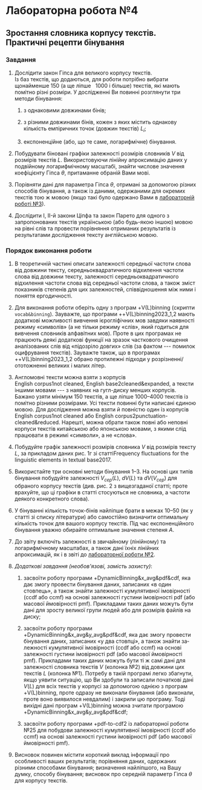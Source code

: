 # Лабораторна робота №4

## Зростання словника корпусу текстів. Практичні рецепти бінування

### Завдання

1. Дослідити закон Гіпса для великого корпусу текстів.  
Із баз текстів, що додаються, для роботи потрібно вибрати щонайменше 150 (а ще ліпше $~$ 1000 і більше) текстів, які мають помітно різні розміри.
У дослідженні Ви повинні розглянути три методи бінування:

    1. з однаковими довжинами бінів;

    2. з різними довжинами бінів, кожен з яких містить однакову кількість емпіричних точок (довжин текстів) $L_i$;

    3. експоненційне (або, що те саме, логарифмічне) бінування.

2. Побудувати біновані графіки залежності розмірів словників $V$ від розмірів текстів $L$.
Ви­користовуючи лінійну апроксимацію даних у подвійному логарифмічному масштабі, знайти числове значення коефіцієнту Гіпса $\theta$, притаманне обраній Вами мові.

3. Порівняти дані для параметра Гіпса $\theta$, отримані за допомогою різних способів бінування, а також із даними, одержаними для окремих текстів тою ж мовою (якщо такі було одержано Вами в [лабораторній роботі №3](../lab03/task.md)).


2. Дослідити I, II-й закони Ціпфа та закон Парето для одного з запропонованих текстів українською (або будь-якою іншою) мовою на рівні слів та провести порівняння отриманих результатів із результатами дослідження тексту англійською мовою.

### Порядок виконання роботи

1. В теоретичній частині описати залежності середньої частоти слова від довжини тексту, середньоквадратичного відхилення частоти слова від довжини тексту, залеж­ності середньоквадратичного відхилення частоти слова від середньої частоти слова, а також зміст показників степенів для цих залежностей, співвідношення між ними і поняття ергодичності.

2. Для виконання роботи оберіть одну з програм +V(L)binning (скрипти `vocab&binning`).
Зауважте, що програми ++V(L)binning2023\_1,2 мають додаткові можливості вивчення ієрогліфічних мов завдяки наявності режиму «символів» (а не тільки режиму «слів», який годиться для вивчення словників алфавітних мов).
Проте в цих програмах не працюють деякі додат­кові функції на зразок часткового очищення аналізованих слів від «підозріло довгих» слів (за фактом --- помилок оцифрування текстів).
Зауважте також, що в програмах ++V(L)binning2023\_1,2 обрано протилежні підходи у розрізненні/ототожненні великих і малих літер.

3. Англомовні тексти можна взяти з корпусів English corpus1not cleaned, English base2cleaned&expanded, а тексти іншими мовами --- з наявних на гугл-диску менших корпусів.
Бажано узяти мінімум 150 текстів, а ще ліпше 1000&ndash;4000 текстів із помітно різними розмірами.
Усі тексти повинні бути написані єдиною мовою.
Для дослідження можна взяти й повністю один із корпусів English corpus1not cleaned або English corpus2punctuation-cleaned&reduced.
Нарешті, можна обрати також повні або неповні корпуси текстів китайською або японською мовами, з якими слід працювати в режимі «символи», а не «слова».

4. Побудуйте графік залежності розмірів словника $V$ від розмірів тексту $L$, за прикладом даних рис. 1г зі статтіFrequency fluctuations for the linguistic elements in textual base2017.

5. Використайте три основні методи бінування 1&ndash;3.
На основі цих типів бінування побудуйте залежності $V_{сер}(L)$, $dV(L)$ та $dV(V_{сер})$ для обраного корпусу текстів (див. рис. 2 з вищезгаданої статті; проте врахуйте, що ці графіки в статті стосуються не словника, а частоти деякого конкретного слова).

6. У бінуванні кількість точок-бінів найліпше брати в межах 10&ndash;50 (як у статті зі списку літе­ра­тури) або самостійно визначити оптимальну кількість точок для вашого корпусу текстів.
Під час експоненційного бінування уважно обирайте оптимальне значення степеня $А$.

7. До звіту включіть залежності в звичайному (лінійному) та логарифмічному масштабах, а також дані їхніх лінійних апроксимацій, як і в звіті до [лабораторної роботи №2](../lab02/task.md).

8. *Додаткові завдання (необов'язові, замість захисту)*:

    1. засвоїти роботу програми +DynamicBinning&x\_avg&pdf&cdf, яка дає змогу провес­ти бінування даних, записаних «в один стовпець», а також знайти залежності кумулятивної імовірності (ccdf або ccmf) на основі залежності густини імовірності pdf (або масової ймовірності pmf).
    Прикладами таких даних можуть бути дані для зросту великої групи людей або для розмірів файлів на диску; 

    2. засвоїти роботу програми +DynamicBinning&x\_avg&y\_avg&pdf&cdf, яка дає змогу провести бінування даних, записаних «у два стовпці», а також знайти за­лежності кумулятивної імовірності (ccdf або ccmf) на основі залежності густини імовірності pdf (або масової ймовірності pmf).
    Прикладами таких даних можуть бути ті ж самі дані для залежності словника текстів $V$ (колонка №2) від довжини цих текстів $L$ (колонка №1).
    Потребу в такій програмі легко збагнути, якщо уявити ситуацію, що Ви здобу­ли та записали початкові дані $V(L)$ для всіх текстів у корпусі за допомогою однією з програм +V(L)binning, проте одразу не виконали бінування (або виконали, проте воно виявилося невдалим) і закрили цю про­граму.
    Тоді вихідні дані програм +V(L)binning можна зчитати програмою +DynamicBinning&x_avg&y_avg&pdf&cdf;

    3. засвоїти роботу програми +pdf-to-cdf2 із лабораторної роботи №25 для побудови залежності кумулятивної імовірності (ccdf або ccmf) на основі залежності густини імо­вірності pdf (або масової ймовірності pmf).

9. Висновок повинен містити короткий виклад інформації про особливості ваших ре­зультатів; порівняння даних, одержаних різними способами бінування; визначення най­ліпшого, на Вашу думку, способу бінування; висновок про середній параметр Гіпса $\theta$ для корпусу текстів.
